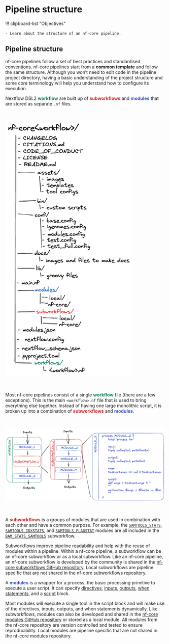 # Pipeline structure

!!! clipboard-list "Objectives"

    - Learn about the structure of an nf-core pipeline.


## Pipeline structure

nf-core pipelines follow a set of best practices and standardised conventions. nf-core pipelines start from a **common template** and follow the same structure. Although you won’t need to edit code in the pipeline project directory, having a basic understanding of the project structure and some core terminology will help you understand how to configure its execution.

Nextflow DSL2 <span style="color:#087f5b;">**workflow**</span> are built up of <span style="color:#c92a2a;">**subworkflows**</span> and <span style="color:#364fc7;">**modules**</span> that are stored as separate `.nf` files.

<br>
<p align="left"><img src="../../images/1_3_structure.excalidraw.png" alt="drawing" width="400"/></p> 
<br>

Most nf-core pipelines consist of a single <span style="color:#087f5b;">**workflow**</span> file (there are a few exceptions). This is the main `<workflow>.nf` file that is used to bring everything else together. Instead of having one large monolithic script, it is broken up into a combination of <span style="color:#c92a2a;">**subworkflows**</span> and <span style="color:#364fc7;">**modules**</span>.

<br>
<p align="center"><img src="../../images/1_3_worksubmod.excalidraw.png" alt="drawing" width="900"/></p> 
<br>

A <span style="color:#c92a2a;">**subworkflows**</span> is a groups of modules that are used in combination with each other and have a common purpose. For example, the [`SAMTOOLS_STATS`](https://github.com/nf-core/modules/blob/master/modules/nf-core/samtools/stats/main.nf), [`SAMTOOLS_IDXSTATS`](https://github.com/nf-core/modules/blob/master/modules/nf-core/samtools/faidx/main.nf), and [`SAMTOOLS_FLAGSTAT`](https://github.com/nf-core/modules/blob/master/modules/nf-core/samtools/flagstat/main.nf) modules are all included in the [`BAM_STATS_SAMTOOLS`](https://github.com/nf-core/modules/blob/master/subworkflows/nf-core/bam_stats_samtools/main.nf) subworkflow.

Subworkflows improve pipeline readability and help with the reuse of modules within a pipeline. Within a nf-core pipeline, a subworkflow can be an nf-core subworkflow or as a local subworkflow. Like an nf-core pipeline, an nf-core subworkflow is developed by the community is shared in the [nf-core subworkflows GitHub repository](https://github.com/nf-core/modules/tree/master/subworkflows/nf-core). Local subworkflows are pipeline specific that are not shared in the nf-core subworkflows repository.

A <span style="color:#364fc7;">**modules**</span> is a wrapper for a process, the basic processing primitive to execute a user script. It can specify [directives](https://www.nextflow.io/docs/latest/process.html#directives), [inputs](https://www.nextflow.io/docs/latest/process.html#inputs), [outputs](https://www.nextflow.io/docs/latest/process.html#outputs), [when statements](https://www.nextflow.io/docs/latest/process.html#when), and a [script](https://www.nextflow.io/docs/latest/process.html#script) block.

Most modules will execute a single tool in the script block and will make use of the directives, inputs, outputs, and when statements dynamically. Like subworkflows, modules can also be developed and shared in the [nf-core modules GitHub repository](https://github.com/nf-core/modules/tree/master/modules/nf-core) or stored as a local module. All modules from the nf-core repository are version controlled and tested to ensure reproducibility. Local modules are pipeline specific that are not shared in the nf-core modules repository.


